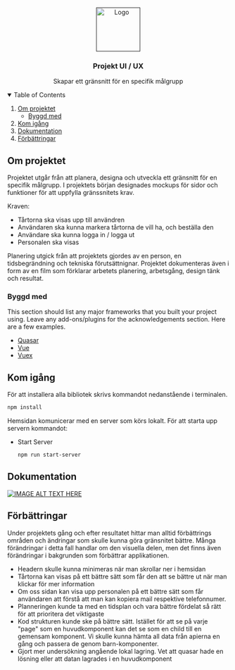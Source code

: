 <!--
*** Thanks for checking out the Best-README-Template. If you have a suggestion
*** that would make this better, please fork the repo and create a pull request
*** or simply open an issue with the tag "enhancement".
*** Thanks again! Now go create something AMAZING! :D
-->



<!-- PROJECT SHIELDS -->
<!--
*** I'm using markdown "reference style" links for readability.
*** Reference links are enclosed in brackets [ ] instead of parentheses ( ).
*** See the bottom of this document for the declaration of the reference variables
*** for contributors-url, forks-url, etc. This is an optional, concise syntax you may use.
*** https://www.markdownguide.org/basic-syntax/#reference-style-links
-->

<!-- PROJECT LOGO -->
<br />
<p align="center">
  <a href="">
    <img src="https://pngimage.net/wp-content/uploads/2018/05/cake-shop-logo-png-3.png" alt="Logo" width="100" height="100">
  </a>

  <h3 align="center">Projekt UI / UX</h3>

  <p align="center">
    Skapar ett gränsnitt för en specifik målgrupp
    <br />
  </p>
</p>



<!-- TABLE OF CONTENTS -->
<details open="open">
  <summary>Table of Contents</summary>
  <ol>
    <li>
      <a href="#om-projektet">Om projektet</a>
      <ul>
        <li><a href="#byggd-med">Byggd med</a></li>
      </ul>
    </li>
    <li>
      <a href="#kom-igång">Kom igång</a>
    </li>
    <li><a href="#dokumentation">Dokumentation</a></li>
    <li><a href="#förbättringar">Förbättringar</a></li>
  </ol>
</details>



<!-- ABOUT THE PROJECT -->
## Om projektet

Projektet utgår från att planera, designa och utveckla ett gränsnitt för en specifik målgrupp. I projektets början designades mockups för sidor och funktioner för att uppfylla 
gränssnitets krav.

Kraven:
* Tårtorna ska visas upp till användren
* Användaren ska kunna markera tårtorna de vill ha, och beställa den
* Användare ska kunna logga in / logga ut
* Personalen ska visas 

Planering utgick från att projektets gjordes av en person, en tidsbegrändning och tekniska förutsättnignar. Projektet dokumenteras även i form av en film som förklarar arbetets planering, arbetsgång, design tänk och resultat. 

### Byggd med

This section should list any major frameworks that you built your project using. Leave any add-ons/plugins for the acknowledgements section. Here are a few examples.
* [Quasar](https://quasar.dev/)
* [Vue](https://vuejs.org/)
* [Vuex](https://vuex.vuejs.org/)



<!-- GETTING STARTED -->
## Kom igång

För att installera alla bibliotek skrivs kommandot nedanstående i terminalen.
  ```sh
  npm install
  ```

Hemsidan komunicerar med en server som körs lokalt. För att starta upp servern kommandot:
* Start Server
  ```sh
  npm run start-server
  ```
## Dokumentation
[![IMAGE ALT TEXT HERE](/Bilder)](https://www.youtube.com/embed/AiztLLVSUww)

## Förbättringar
Under projektets gång och efter resultatet hittar man alltid förbättrings områden och ändringar som skulle kunna göra gränsnitet bättre. Många förändringar i detta fall handlar om den visuella delen, men det finns även förändringar i bakgrunden som förbättrar applikationen.
* Headern skulle kunna minimeras när man skrollar ner i hemsidan
* Tårtorna kan visas på ett bättre sätt som får den att se bättre ut när man klickar för mer information
* Om oss sidan kan visa upp personalen på ett bättre sätt som får användaren att förstå att man kan kopiera mail respektive telefonnumer. 
* Planneringen kunde ta med en tidsplan och vara bättre fördelat så rätt för att prioritera det viktigaste
* Kod strukturen kunde ske på bättre sätt. Istället för att se på varje "page" som en huvudkomponent kan det se som en child till en gemensam komponent. Vi skulle kunna hämta all data från apierna en gång och passera de genom barn-komponenter. 
* Gjort mer undersökning angående lokal lagring. Vet att quasar hade en lösning eller att datan lagrades i en huvudkomponent
